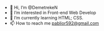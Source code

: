 - 👋 Hi, I’m @DemetrekeN
- 👀 I’m interested in Front-end Web Develop
- 🌱 I’m currently learning HTML; CSS.
- 📫 How to reach me pablior592@gmail.com
